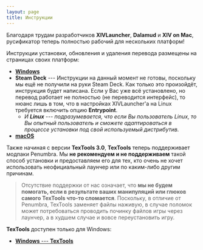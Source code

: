 ```yaml
---
layout: page
title: Инструкции
---
```


Благодаря трудам разработчиков **XIVLauncher**, **Dalamud** и **XIV on Mac**, русификатор теперь полностью рабочий для нескольких платформ!

Инструкции установки, обновления и удаления перевода размещены на страницах своих платформ:
* [**Windows**](/guide/windows)
* **Steam Deck** --- Инструкции на данный момент не готовы, поскольку мы ещё не получили на руки Steam Deck. Как только это произойдёт, инструкция будет написана. Если у Вас уже всё установлено, но перевод работает не полностью (не переводится интерфейс), то нюанс лишь в том, что в настройках XIVLauncher'а на Linux требуется включить опцию **Entrypoint**.
  * _И **Linux** --- подразумевается, что если Вы пользователь Linux, то Вы опытный пользователь и сможете адаптироваться в процессе установки под свой используемый дистрибутив._
* [**macOS**](/guide/macos)

Также начиная с версии **TexTools 3.0**, **TexTools** теперь поддерживает модпаки Penumbra. Мы **не рекомендуем и не поддерживаем** такой способ установки и предоставляем его для тех, кто очень не хочет использовать неофициальный лаунчер или по каким-либо другим причинам.

>Отсутствие поддержки от нас означает, что **мы не будем помогать, если в результате ваших манипуляций или глюков самого TexTools что-то сломается**. Поскольку, в отличие от Penumbra, TexTools заменяет файлы наживую, в случае поломок может потребоваться проводить починку файлов игры через лаунчер, а в худшем случае и вовсе переустановить игру.

**TexTools** доступен только для Windows:
* [**Windows** --- **TexTools**](/guide/windows-textools)